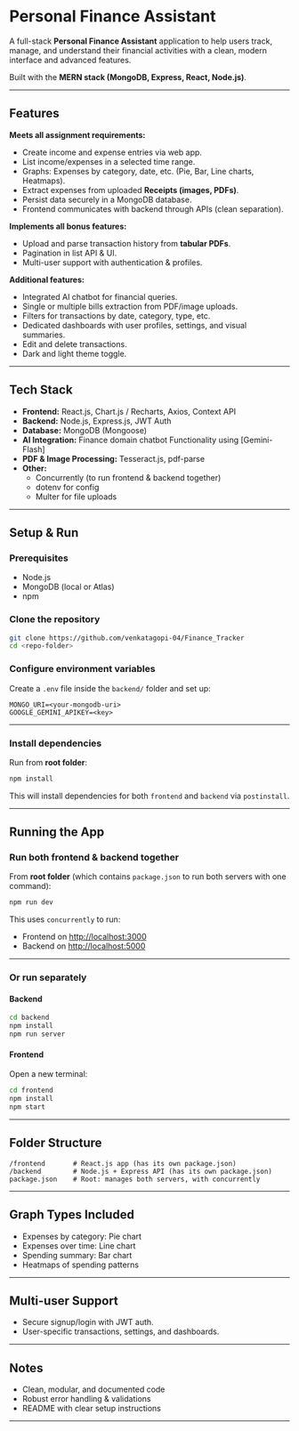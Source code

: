 # Personal Finance Assistant

A full-stack **Personal Finance Assistant** application to help users track, manage, and understand their financial activities with a clean, modern interface and advanced features.

Built with the **MERN stack (MongoDB, Express, React, Node.js)**.

---

## Features

**Meets all assignment requirements:**

- Create income and expense entries via web app.
- List income/expenses in a selected time range.
- Graphs: Expenses by category, date, etc. (Pie, Bar, Line charts, Heatmaps).
- Extract expenses from uploaded **Receipts (images, PDFs)**.
- Persist data securely in a MongoDB database.
- Frontend communicates with backend through APIs (clean separation).

**Implements all bonus features:**

- Upload and parse transaction history from **tabular PDFs**.
- Pagination in list API & UI.
- Multi-user support with authentication & profiles.

**Additional features:**

- Integrated AI chatbot for financial queries.
- Single or multiple bills extraction from PDF/image uploads.
- Filters for transactions by date, category, type, etc.
- Dedicated dashboards with user profiles, settings, and visual summaries.
- Edit and delete transactions.
- Dark and light theme toggle.

---

## Tech Stack

- **Frontend:** React.js, Chart.js / Recharts, Axios, Context API
- **Backend:** Node.js, Express.js, JWT Auth
- **Database:** MongoDB (Mongoose)
- **AI Integration:** Finance domain chatbot Functionality using [Gemini-Flash]
- **PDF & Image Processing:** Tesseract.js, pdf-parse
- **Other:**
  - Concurrently (to run frontend & backend together)
  - dotenv for config
  - Multer for file uploads

---

## Setup & Run

### Prerequisites

- Node.js
- MongoDB (local or Atlas)
- npm

### Clone the repository

```bash
git clone https://github.com/venkatagopi-04/Finance_Tracker
cd <repo-folder>
```


### Configure environment variables

Create a `.env` file inside the `backend/` folder and set up:

```
MONGO_URI=<your-mongodb-uri>
GOOGLE_GEMINI_APIKEY=<key>
```

---

### Install dependencies

Run from **root folder**:

```bash
npm install
```

This will install dependencies for both `frontend` and `backend` via `postinstall`.
 

---

## Running the App

### Run both frontend & backend together

From **root folder** (which contains `package.json` to run both servers with one command):

```bash
npm run dev
```

This uses `concurrently` to run:

- Frontend on [http://localhost:3000](http://localhost:3000)
- Backend on [http://localhost:5000](http://localhost:5000)

---

### Or run separately

#### Backend

```bash
cd backend
npm install
npm run server
```

#### Frontend

Open a new terminal:

```bash
cd frontend
npm install
npm start
```

---

## Folder Structure

```
/frontend       # React.js app (has its own package.json)
/backend        # Node.js + Express API (has its own package.json)
package.json    # Root: manages both servers, with concurrently
```

---

## Graph Types Included

- Expenses by category: Pie chart
- Expenses over time: Line chart
- Spending summary: Bar chart
- Heatmaps of spending patterns

---

## Multi-user Support

- Secure signup/login with JWT auth.
- User-specific transactions, settings, and dashboards.

---

## Notes

- Clean, modular, and documented code
- Robust error handling & validations
- README with clear setup instructions

---

